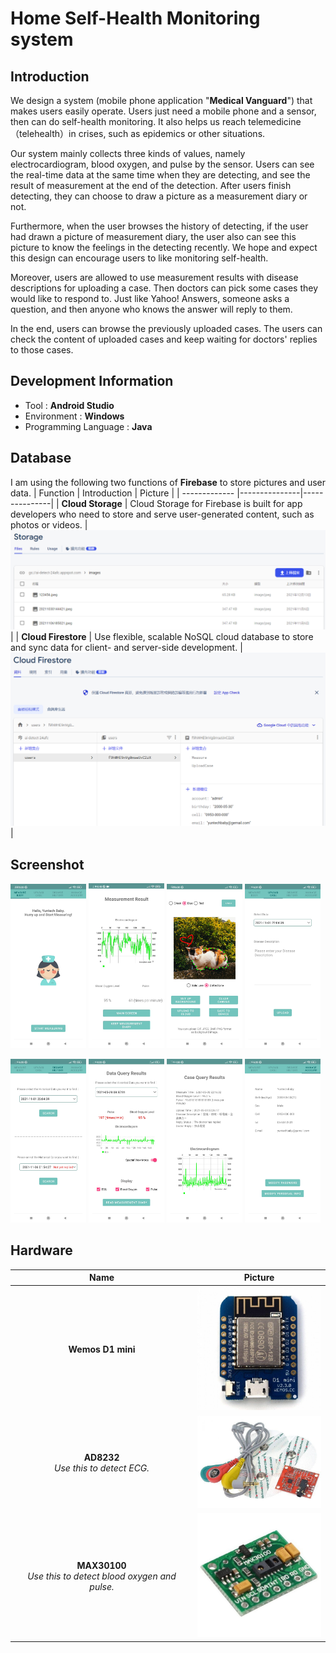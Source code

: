 # Home Self-Health Monitoring system

## Introduction
We design a system (mobile phone application "**Medical Vanguard**") that makes users easily operate. Users just need a mobile phone and a sensor, then can do self-health monitoring. It also helps us reach telemedicine（telehealth）in crises, such as epidemics or other situations.

Our system mainly collects three kinds of values, namely electrocardiogram, blood oxygen, and pulse by the sensor. Users can see the real-time data at the same time when they are detecting, and see the result of measurement at the end of the detection. After users finish detecting, they can choose to draw a picture as a measurement diary or not. 

Furthermore, when the user browses the history of detecting, if the user had drawn a picture of measurement diary, the user also can see this picture to know the feelings in the detecting recently. We hope and expect this design can encourage users to like monitoring self-health.

Moreover, users are allowed to use measurement results with disease descriptions for uploading a case. Then doctors can pick some cases they would like to respond to. Just like Yahoo! Answers, someone asks a question, and then anyone who knows the answer will reply to them.

In the end, users can browse the previously uploaded cases. The users can check the content of uploaded cases and keep waiting for doctors' replies to those cases.

## Development Information
* Tool : **Android Studio**
* Environment : **Windows**
* Programming Language : **Java**

## Database
I am using the following two functions of **Firebase** to store pictures and user data.
| Function  | Introduction | Picture |
| ------------- |---------------|---------------|
| **Cloud Storage**      | Cloud Storage for Firebase is built for app developers who need to store and serve user-generated content, such as photos or videos.     | ![image](https://github.com/brian415112/Detect_AI/blob/11ed8ab1d807c71fe85520452fbe68ae124739a7/image/Cloud%20Storage.png)     |
| **Cloud Firestore**      | Use flexible, scalable NoSQL cloud database to store and sync data for client- and server-side development.     | ![image](https://github.com/brian415112/Detect_AI/blob/11ed8ab1d807c71fe85520452fbe68ae124739a7/image/Cloud%20Firestore.png)     |

## Screenshot
<img src="https://github.com/brian415112/Detect_AI/blob/b6f5651dcb9decf20dfa581e0e78bb373fce5b61/image/screenshot/1.jpg" width="24%"> <img src="https://github.com/brian415112/Detect_AI/blob/b6f5651dcb9decf20dfa581e0e78bb373fce5b61/image/screenshot/1-1.jpg" width="24%"> <img src="https://github.com/brian415112/Detect_AI/blob/b6f5651dcb9decf20dfa581e0e78bb373fce5b61/image/screenshot/1-2.jpg" width="24%"> <img src="https://github.com/brian415112/Detect_AI/blob/b6f5651dcb9decf20dfa581e0e78bb373fce5b61/image/screenshot/2.jpg" width="24%">

<img src="https://github.com/brian415112/Detect_AI/blob/b6f5651dcb9decf20dfa581e0e78bb373fce5b61/image/screenshot/3.jpg" width="24%"> <img src="https://github.com/brian415112/Detect_AI/blob/b6f5651dcb9decf20dfa581e0e78bb373fce5b61/image/screenshot/3-1.jpg" width="24%"> <img src="https://github.com/brian415112/Detect_AI/blob/b6f5651dcb9decf20dfa581e0e78bb373fce5b61/image/screenshot/3-2.jpg" width="24%"> <img src="https://github.com/brian415112/Detect_AI/blob/b6f5651dcb9decf20dfa581e0e78bb373fce5b61/image/screenshot/4.jpg" width="24%">

## Hardware
| Name | Picture |
| :-------------: | :---------------: |
| **Wemos D1 mini** | <img src="https://github.com/brian415112/Detect_AI/blob/c4edc6258a520a884e919b0048140393b3b732a3/image/hardware/Wemos%20D1%20mini.jpg" width="200">|
| **AD8232**<br>*Use this to detect ECG.* | <img src="https://github.com/brian415112/Detect_AI/blob/c4edc6258a520a884e919b0048140393b3b732a3/image/hardware/AD8232.jpg" width="200">|
| **MAX30100**<br>*Use this to detect blood oxygen and pulse.* | <img src="https://github.com/brian415112/Detect_AI/blob/c4edc6258a520a884e919b0048140393b3b732a3/image/hardware/MAX30100.jpg" width="200">|
